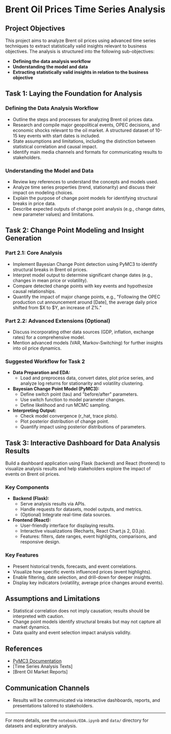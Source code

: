 # Brent Oil Prices Time Series Analysis

## Project Objectives

This project aims to analyze Brent oil prices using advanced time series techniques to extract statistically valid insights relevant to business objectives. The analysis is structured into the following sub-objectives:

- **Defining the data analysis workflow**
- **Understanding the model and data**
- **Extracting statistically valid insights in relation to the business objective**

## Task 1: Laying the Foundation for Analysis

### Defining the Data Analysis Workflow
- Outline the steps and processes for analyzing Brent oil prices data.
- Research and compile major geopolitical events, OPEC decisions, and economic shocks relevant to the oil market. A structured dataset of 10-15 key events with start dates is included.
- State assumptions and limitations, including the distinction between statistical correlation and causal impact.
- Identify main media channels and formats for communicating results to stakeholders.

### Understanding the Model and Data
- Review key references to understand the concepts and models used.
- Analyze time series properties (trend, stationarity) and discuss their impact on modeling choices.
- Explain the purpose of change point models for identifying structural breaks in price data.
- Describe expected outputs of change point analysis (e.g., change dates, new parameter values) and limitations.

## Task 2: Change Point Modeling and Insight Generation

### Part 2.1: Core Analysis
- Implement Bayesian Change Point detection using PyMC3 to identify structural breaks in Brent oil prices.
- Interpret model output to determine significant change dates (e.g., changes in mean price or volatility).
- Compare detected change points with key events and hypothesize causal relationships.
- Quantify the impact of major change points, e.g., "Following the OPEC production cut announcement around [Date], the average daily price shifted from $X to $Y, an increase of Z%."

### Part 2.2: Advanced Extensions (Optional)
- Discuss incorporating other data sources (GDP, inflation, exchange rates) for a comprehensive model.
- Mention advanced models (VAR, Markov-Switching) for further insights into oil price dynamics.

### Suggested Workflow for Task 2
- **Data Preparation and EDA:**
  - Load and preprocess data, convert dates, plot price series, and analyze log returns for stationarity and volatility clustering.
- **Bayesian Change Point Model (PyMC3):**
  - Define switch point (tau) and "before/after" parameters.
  - Use switch function to model parameter changes.
  - Define likelihood and run MCMC sampling.
- **Interpreting Output:**
  - Check model convergence (r_hat, trace plots).
  - Plot posterior distribution of change point.
  - Quantify impact using posterior distributions of parameters.

## Task 3: Interactive Dashboard for Data Analysis Results

Build a dashboard application using Flask (backend) and React (frontend) to visualize analysis results and help stakeholders explore the impact of events on Brent oil prices.

### Key Components
- **Backend (Flask):**
  - Serve analysis results via APIs.
  - Handle requests for datasets, model outputs, and metrics.
  - (Optional) Integrate real-time data sources.
- **Frontend (React):**
  - User-friendly interface for displaying results.
  - Interactive visualizations (Recharts, React Chart.js 2, D3.js).
  - Features: filters, date ranges, event highlights, comparisons, and responsive design.

### Key Features
- Present historical trends, forecasts, and event correlations.
- Visualize how specific events influenced prices (event highlights).
- Enable filtering, date selection, and drill-down for deeper insights.
- Display key indicators (volatility, average price changes around events).

## Assumptions and Limitations
- Statistical correlation does not imply causation; results should be interpreted with caution.
- Change point models identify structural breaks but may not capture all market dynamics.
- Data quality and event selection impact analysis validity.

## References
- [PyMC3 Documentation](https://docs.pymc.io/)
- [Time Series Analysis Texts]
- [Brent Oil Market Reports]

## Communication Channels
- Results will be communicated via interactive dashboards, reports, and presentations tailored to stakeholders.

---

For more details, see the `notebook/EDA.ipynb` and `data/` directory for datasets and exploratory analysis.
